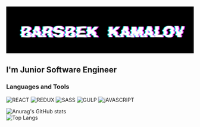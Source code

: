 [![Header](https://github.com/BarsbekKamalov/BarsbekKamalov/blob/main/assets/HEADER.jpg)](https://www.youtube.com/channel/UCXiBz8MfeYu8RMIvlNx5SzA)

## I'm Junior Software Engineer 

### Languages and Tools

![REACT](https://img.shields.io/badge/-REACT-FFFFFF?style=for-the-badge&logo=REACT&logoColor=47c5fb)
![REDUX](https://img.shields.io/badge/-REDUX-FF00FF?style=for-the-badge&logo=REDUX&logoColor=47c5fb)
![SASS](https://img.shields.io/badge/-SASS-C0C0C0?style=for-the-badge&logo=SASS&logoColor=47c5fb)
![GULP](https://img.shields.io/badge/-GULP-000080?style=for-the-badge&logo=GULP&logoColor=47c5fb)
![jAVASCRIPT](https://img.shields.io/badge/-JAVASCRIPT-000000?style=for-the-badge&logo=JAVASCRIPT&logoColor=)


![Anurag's GitHub stats](https://github-readme-stats.vercel.app/api?username=BarsbekKamalov&show_icons=true&theme=tokyonight)
<br/>
![Top Langs](https://github-readme-stats.vercel.app/api/top-langs/?username=BarsbekKamalov&layout=compact)
<br/>

